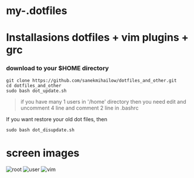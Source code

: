 # my-.dotfiles

# Installasions dotfiles + vim plugins + grc

### download to your $HOME directory
```nginx
git clone https://github.com/sanekmihailow/dotfiles_and_other.git
cd dotfiles_and_other
sudo bash dot_update.sh
```
> if you have many 1 users in '/home' directory then you need edit and uncomment 4 line and comment 2 line in .bashrc

If you want restore your old dot files, then
```nginx
sudo bash dot_disupdate.sh
```

# screen images

![root](https://github.com/sanekmihailow/my-.dotfiles/blob/master/screenshots/root%20PS1_.png)
![user](https://github.com/sanekmihailow/my-.dotfiles/blob/master/screenshots/user%20PS1_.png)
![vim](https://github.com/sanekmihailow/my-.dotfiles/blob/master/screenshots/vim.png)
